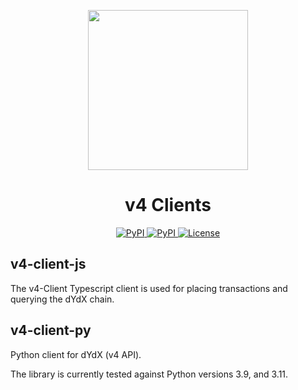 <p align="center"><img src="https://dydx.exchange/icon.svg?" width="256" /></p>

<h1 align="center">v4 Clients</h1>

<div align="center">
  <a href='https://www.npmjs.com/package/@dydxprotocol/v4-client-js'>
    <img src='https://img.shields.io/npm/v/@dydxprotocol/v4-client-js.svg' alt='PyPI'/>
  </a>
    <a href='https://pypi.org/project/v4-client-py'>
    <img src='https://img.shields.io/pypi/v/v4-client-py.svg' alt='PyPI'/>
  </a>
  <a href='https://github.com/dydxprotocol/v4-clients/blob/main/LICENSE'>
    <img src='https://img.shields.io/badge/License-BSL_1.1-blue' alt='License' />
  </a>
</div>

## v4-client-js
The v4-Client Typescript client is used for placing transactions and querying the dYdX chain.

## v4-client-py
Python client for dYdX (v4 API).

The library is currently tested against Python versions 3.9, and 3.11.